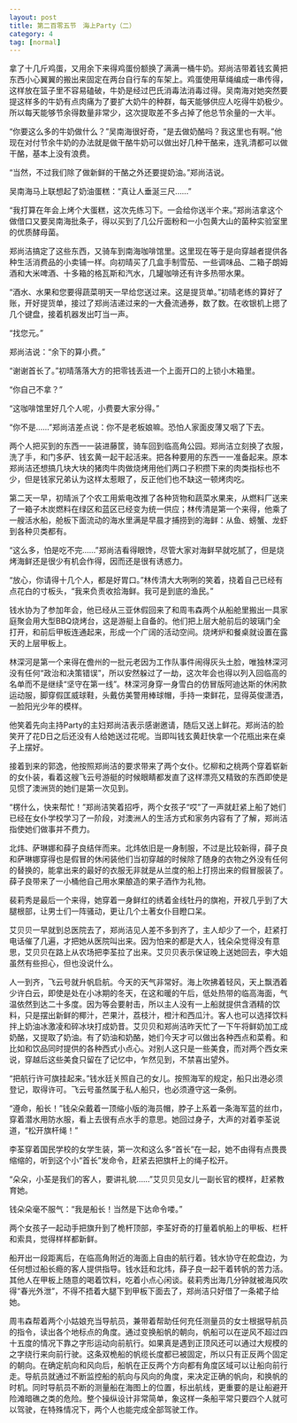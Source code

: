 ```yaml
---
layout: post
title: 第二百零五节　海上Party（二）
category: 4
tag: [normal]
---
```


拿了十几斤鸡蛋，又用余下来得鸡蛋份额换了满满一桶牛奶。郑尚洁带着钱玄黄把东西小心翼翼的搬出来固定在两台自行车的车架上。鸡蛋使用草绳编成一串传得，这样放在篮子里不容易磕破，牛奶是经过巴氏消毒法消毒过得。吴南海对她突然要提这样多的牛奶有点肉痛为了要扩大奶牛的种群，每天能够供应人吃得牛奶极少。所以每天能够节余得数量非常少，这次提取差不多占掉了他总节余量的一大半。

“你要这么多的牛奶做什么？”吴南海很好奇，“是去做奶酪吗？我这里也有啊。”他现在对付节余牛奶的办法就是做干酪牛奶可以做出好几种干酪来，连乳清都可以做干酪，基本上没有浪费。

“当然，不过我们除了做新鲜的干酪之外还要提奶油。”郑尚洁说。

吴南海马上联想起了奶油蛋糕：“真让人垂涎三尺……”

“我打算在年会上烤个大蛋糕，这次先练习下。一会给你送半个来。”郑尚洁拿这个做借口又要吴南海批条子，得以买到了几公斤面粉和一小包黄大山的菌种实验室里的优质酵母菌。

郑尚洁搞定了这些东西，又骑车到南海咖啡馆里。这里现在等于是向穿越者提供各种生活消费品的小卖铺一样。向初晴买了几盒手制雪茄、一些调味品、二箱子朗姆酒和大米啤酒、十多箱的格瓦斯和汽水，几罐咖啡还有许多热带水果。

“酒水、水果和您要得蔬菜明天一早给您送过来。这是提货单。”初晴老练的算好了账，开好提货单，接过了郑尚洁递过来的一大叠流通券，数了数。在收银机上摁了几个键盘，接着机器发出叮当一声。

“找您元。”

郑尚洁说：“余下的算小费。”

“谢谢首长了。”初晴落落大方的把零钱丢进一个上面开口的上锁小木箱里。

“你自己不拿？”

“这咖啡馆里好几个人呢，小费要大家分得。”

“你不是……”郑尚洁差点说：你不是老板娘嘛。恐怕人家面皮薄又咽了下去。

两个人把买到的东西一一装进藤筐，骑车回到临高角公园。郑尚洁立刻换了衣服，洗了手，和门多萨、钱玄黄一起干起活来。把各种要用的东西一一准备起来。原本郑尚洁还想搞几块大块的猪肉牛肉做烧烤用他们两口子积攒下来的肉类指标也不少，但是钱家兄弟认为这样太惹眼了，反正他们也不缺这一顿烤肉吃。

第二天一早，初晴派了个农工用紫电改推了各种货物和蔬菜水果来，从燃料厂送来了一箱子木炭燃料在绿区和蓝区已经变为统一供应；林传清是第一个来得，他乘了一艘活水船，舱板下面流动的海水里满是早晨才捕捞到的海鲜：从鱼、螃蟹、龙虾到各种贝类都有。

“这么多，怕是吃不完……”郑尚洁看得眼馋，尽管大家对海鲜早就吃腻了，但是烧烤海鲜还是很少有机会作得，因而还是很有诱惑力。

“放心，你请得十几个人，都是好胃口。”林传清大大咧咧的笑着，挠着自己已经有点花白的寸板头，“我来负责收拾海鲜。我可是到底的渔民。”

钱水协为了参加年会，他已经从三亚休假回来了和周韦森两个从船舱里搬出一具家庭聚会用大型BBQ烧烤台，这是游艇上自备的。他们把上层大舱前后的玻璃门全打开，和前后甲板连通起来，形成一个广阔的活动空间。烧烤炉和餐桌就设置在露天的上层甲板上。

林深河是第一个来得在儋州的一批元老因为工作队事件闹得灰头土脸，唯独林深河没有任何“政治和决策错误”，所以安然躲过了一劫，这次年会也得以列入回临高的名单而不是继续“坚守在第一线”。林深河身穿一身雪白的仿冒版阿迪达斯的休闲款运动服，脚穿假匡威球鞋，头戴仿美警用棒球帽，手持一束鲜花，显得英俊潇洒，一脸阳光少年的模样。

他笑着先向主持Party的主妇郑尚洁表示感谢邀请，随后又送上鲜花。郑尚洁的脸笑开了花D日之后还没有人给她送过花呢。当即叫钱玄黄赶快拿一个花瓶出来在桌子上摆好。

接着到来的郭逸，他按照郑尚洁的要求带来了两个女仆。忆柳和之桃两个穿着崭新的女仆装，看着这艘飞云号游艇的时候眼睛都发直了这样漂亮又精致的东西即使是见惯了澳洲货的她们是第一次见到。

“楞什么，快来帮忙！”郑尚洁笑着招呼，两个女孩子“哎”了一声就赶紧上船了她们已经在女仆学校学习了一阶段，对澳洲人的生活方式和家务内容有了了解，郑尚洁指使她们做事并不费力。

北炜、萨琳娜和薛子良结伴而来。北炜依旧是一身制服，不过是比较新得，薛子良和萨琳娜穿得也是假冒的休闲装他们当初穿越的时候除了随身的衣物之外没有任何的替换的，能拿出来的最好的衣服无非就是从兰度的船上打捞出来的假冒服装了。薛子良带来了一小桶他自己用水果酿造的果子酒作为礼物。

裴莉秀是最后一个来得，她穿着一身鲜红的绣着金线牡丹的旗袍，开衩几乎到了大腿根部，让男士们一阵骚动，更让几个土著女仆目瞪口呆。

艾贝贝一早就到总医院去了，郑尚洁见人差不多到齐了，主人却少了一个，赶紧打电话催了几遍，才把她从医院叫出来。因为怕来的都是大人，钱朵朵觉得没有意思，艾贝贝在路上从农场把李荃拉了出来。艾贝贝表示保证晚上送她回去，李大姐虽然有些担心，但也没说什么。

人一到齐，飞云号就升帆启航。今天的天气非常好。海上吹拂着轻风，天上飘洒着少许白云，即使是处在小冰期的冬天，在这和暖的午后，低处热带的临高海面，气温依然到达二十多度。因为等会要射击，所以主人没有一上船就提供含酒精的饮料，只是摆出新鲜的椰汁，芒果汁，荔枝汁，橙汁和西瓜汁。客人也可以选择饮料拌上奶油冰激凌和碎冰块打成奶昔。艾贝贝和郑尚洁昨天忙了一下午将鲜奶加工成奶酪，又提取了奶油。有了奶油和奶酪，她们今天才可以做出各种西点和菜肴。和比如和饮品同时提供的各种西式小点心。对别人这只是一些美食，而对两个西女来说，穿越后这些美食只留在了记忆中，乍然见到，不禁喜出望外。

“把航行许可旗挂起来。”钱水廷关照自己的女儿。按照海军的规定，船只出港必须登记，取得许可。飞云号虽然属于私人船只，也必须遵守这一条例。

“遵命，船长！”钱朵朵戴着一顶缩小版的海员帽，脖子上系着一条海军蓝的丝巾，穿着潜水用防水服，看上去很有点水手的意思。她回过身子，大声的对着李荃说道，“松开旗杆绳！”

李荃穿着国民学校的女学生装，第一次和这么多“首长”在一起，她不由得有点畏畏缩缩的，听到这个小“首长”发命令，赶紧去把旗杆上的绳子松开。

“朵朵，小荃是我们的客人，要讲礼貌……”艾贝贝见女儿一副长官的模样，赶紧教育她。

钱朵朵毫不服气：“我是船长！当然是下达命令喽。”

两个女孩子一起动手把旗升到了桅杆顶部，李荃好奇的打量着帆船上的甲板、栏杆和索具，觉得样样都新鲜。

船开出一段距离后，在临高角附近的海面上自由的航行着。钱水协守在舵盘边，为任何想过船长瘾的客人提供指导。钱水廷和北炜，薛子良一起干着转帆的苦力活。其他人在甲板上随意的喝着饮料，吃着小点心闲谈。裴莉秀出海几分钟就被海风吹得“春光外泄”，不得不捂着大腿下到甲板下面去了，郑尚洁只好借了一条裙子给她。

周韦森帮着两个小姑娘充当导航员，兼带着帮助任何充任测量员的女士根据导航员的指令，读出各个地标点的角度。通过变换船帆的朝向，帆船可以在逆风不超过四十五度的情况下靠之字形运动向前航行。如果真是遇到正顶风还可以通过大规模的之字绕行来向前行驶。这条双桅船的帆缆长度都已被固定，所以只有正反两个固定的朝向。在确定航向和风向后，船帆在正反两个方向都有角度区域可以让船向前行走。导航员就通过不断监控船的航向与风向的角度，来决定正确的帆向，和换帆的时机。同时导航员不断的测量船在海图上的位置，标出航线，更重要的是让船避开险滩暗礁之类的危险。整个操纵设计非常简单，象这样一条船平常只要四个人就可以驾驶，在特殊情况下，两个人也能完成全部驾驶工作。
